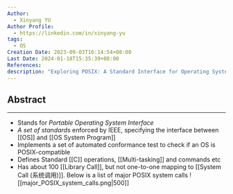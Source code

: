 ```yaml
---
Author:
  - Xinyang YU
Author Profile:
  - https://linkedin.com/in/xinyang-yu
tags:
  - OS
Creation Date: 2023-09-03T16:14:54+08:00
Last Date: 2024-01-18T15:35:39+08:00
References: 
description: "Exploring POSIX: A Standard Interface for Operating Systems"
---
```

## Abstract
---
- Stands for *Portable Operating System Interface*
- *A set of standards* enforced by IEEE, specifying the interface between [[OS]] and [[OS System Program]]
- Implements a set of automated conformance test to check if an OS is POSIX-compatible
- Defines Standard [[C]] operations, [[Multi-tasking]] and commands etc
- Has about 100 [[Library Call]], but not one-to-one mapping to [[System Call (系统调用)]]. Below is a list of major POSIX system calls
![[major_POSIX_system_calls.png|500]]
